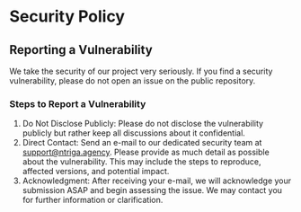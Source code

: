 # Security Policy

## Reporting a Vulnerability

We take the security of our project very seriously. If you find a security vulnerability, please do not open an issue on the public repository.

### Steps to Report a Vulnerability

1. Do Not Disclose Publicly: Please do not disclose the vulnerability publicly but rather keep all discussions about it confidential.
2. Direct Contact: Send an e-mail to our dedicated security team at support@ntriga.agency. Please provide as much detail as possible about the vulnerability. This may include the steps to reproduce, affected versions, and potential impact.
3. Acknowledgment: After receiving your e-mail, we will acknowledge your submission ASAP and begin assessing the issue. We may contact you for further information or clarification.